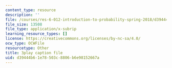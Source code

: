 ```yaml
---
content_type: resource
description: ''
file: /courses/res-6-012-introduction-to-probability-spring-2018/d39444b61e78503c8806b6e98152667a_11iF2ovjKOg.vtt
file_size: 13508
file_type: application/x-subrip
learning_resource_types: []
license: https://creativecommons.org/licenses/by-nc-sa/4.0/
ocw_type: OCWFile
resourcetype: Other
title: 3play caption file
uid: d39444b6-1e78-503c-8806-b6e98152667a
---
```

